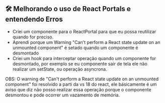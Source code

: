 ## 🛠 Melhorando o uso de React Portals e entendendo Erros

- Criei um componente para o ReactPortal para que eu possa reutilizar quando for preciso.
- Aprendi porque um Warning "Can't perform a React state update on an unmounted component" é setado quando um componente é desmontado
- Criei um hook para interceptar operação quando um componente for desmontado, por exemplo se eu componente sair de tela ele não realizar um setState, ou operação asyncrona.

OBS: O warning de "Can't perform a React state update on an unmounted component" foi resolvido a parti da vs 18 do react, ele básicamente é um aviso que diz não posso realizar essa operação porque o componente desmontou e pode ocorrer um vazamento de memória.

